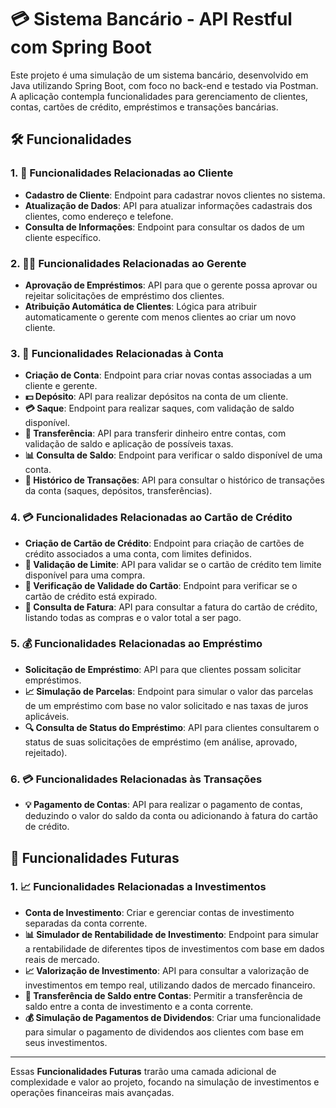 # 💳 Sistema Bancário - API Restful com Spring Boot

Este projeto é uma simulação de um sistema bancário, desenvolvido em Java utilizando Spring Boot, com foco no back-end e testado via Postman. A aplicação contempla funcionalidades para gerenciamento de clientes, contas, cartões de crédito, empréstimos e transações bancárias.

## 🛠️ Funcionalidades

### 1. 👤 Funcionalidades Relacionadas ao Cliente
- **Cadastro de Cliente**: Endpoint para cadastrar novos clientes no sistema.
- **Atualização de Dados**: API para atualizar informações cadastrais dos clientes, como endereço e telefone.
- **Consulta de Informações**: Endpoint para consultar os dados de um cliente específico.

### 2. 🧑‍💼 Funcionalidades Relacionadas ao Gerente
- **Aprovação de Empréstimos**: API para que o gerente possa aprovar ou rejeitar solicitações de empréstimo dos clientes.
- **Atribuição Automática de Clientes**: Lógica para atribuir automaticamente o gerente com menos clientes ao criar um novo cliente.

### 3. 🏦 Funcionalidades Relacionadas à Conta
- **Criação de Conta**: Endpoint para criar novas contas associadas a um cliente e gerente.
- **💵 Depósito**: API para realizar depósitos na conta de um cliente.
- **💳 Saque**: Endpoint para realizar saques, com validação de saldo disponível.
- **💸 Transferência**: API para transferir dinheiro entre contas, com validação de saldo e aplicação de possíveis taxas.
- **📊 Consulta de Saldo**: Endpoint para verificar o saldo disponível de uma conta.
- **📜 Histórico de Transações**: API para consultar o histórico de transações da conta (saques, depósitos, transferências).

### 4. 💳 Funcionalidades Relacionadas ao Cartão de Crédito
- **Criação de Cartão de Crédito**: Endpoint para criação de cartões de crédito associados a uma conta, com limites definidos.
- **🛒 Validação de Limite**: API para validar se o cartão de crédito tem limite disponível para uma compra.
- **📅 Verificação de Validade do Cartão**: Endpoint para verificar se o cartão de crédito está expirado.
- **📄 Consulta de Fatura**: API para consultar a fatura do cartão de crédito, listando todas as compras e o valor total a ser pago.

### 5. 💰 Funcionalidades Relacionadas ao Empréstimo
- **Solicitação de Empréstimo**: API para que clientes possam solicitar empréstimos.
- **📈 Simulação de Parcelas**: Endpoint para simular o valor das parcelas de um empréstimo com base no valor solicitado e nas taxas de juros aplicáveis.
- **🔍 Consulta de Status do Empréstimo**: API para clientes consultarem o status de suas solicitações de empréstimo (em análise, aprovado, rejeitado).

### 6. 💳 Funcionalidades Relacionadas às Transações
- **💡 Pagamento de Contas**: API para realizar o pagamento de contas, deduzindo o valor do saldo da conta ou adicionando à fatura do cartão de crédito.

## 🚀 Funcionalidades Futuras
### 1. 📈 Funcionalidades Relacionadas a Investimentos
- **Conta de Investimento**: Criar e gerenciar contas de investimento separadas da conta corrente.
- **📊 Simulador de Rentabilidade de Investimento**: Endpoint para simular a rentabilidade de diferentes tipos de investimentos com base em dados reais de mercado.
- **📈 Valorização de Investimento**: API para consultar a valorização de investimentos em tempo real, utilizando dados de mercado financeiro.
- **💸 Transferência de Saldo entre Contas**: Permitir a transferência de saldo entre a conta de investimento e a conta corrente.
- **💰 Simulação de Pagamentos de Dividendos**: Criar uma funcionalidade para simular o pagamento de dividendos aos clientes com base em seus investimentos.

---

Essas **Funcionalidades Futuras** trarão uma camada adicional de complexidade e valor ao projeto, focando na simulação de investimentos e operações financeiras mais avançadas.
